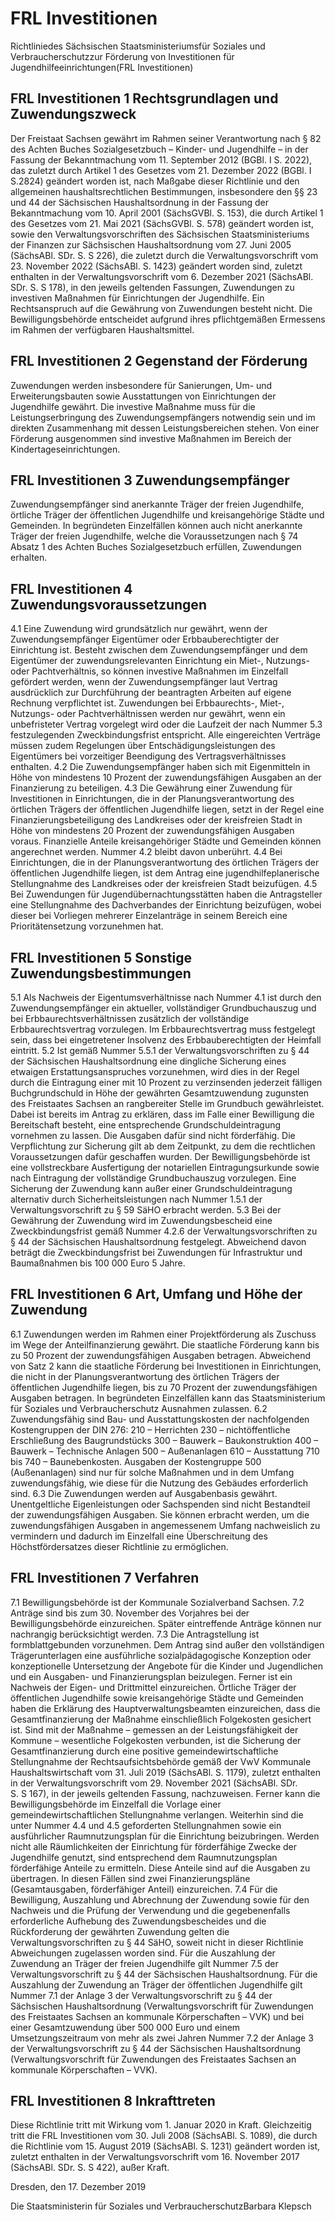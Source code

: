 # FRL Investitionen

Richtliniedes Sächsischen Staatsministeriumsfür Soziales und Verbraucherschutzzur Förderung von Investitionen für Jugendhilfeeinrichtungen(FRL Investitionen)

## FRL Investitionen 1	Rechtsgrundlagen und Zuwendungszweck

Der Freistaat Sachsen gewährt im Rahmen seiner Verantwortung nach § 82 des Achten Buches Sozialgesetzbuch – Kinder- und Jugendhilfe – in der Fassung der Bekanntmachung vom 11. September 2012 (BGBl. I S. 2022), das zuletzt durch Artikel 1 des Gesetzes vom 21. Dezember 2022 (BGBl. I S.2824) geändert worden ist, nach Maßgabe dieser Richtlinie und den allgemeinen haushaltsrechtlichen Bestimmungen, insbesondere den §§ 23 und 44 der Sächsischen Haushaltsordnung in der Fassung der Bekanntmachung vom 10. April 2001 (SächsGVBl. S. 153), die durch Artikel 1 des Gesetzes vom 21. Mai 2021 (SächsGVBl. S. 578) geändert worden ist, sowie den Verwaltungsvorschriften des Sächsischen Staatsministeriums der Finanzen zur Sächsischen Haushaltsordnung vom 27. Juni 2005 (SächsABl. SDr. S. S 226), die zuletzt durch die Verwaltungsvorschrift vom 23. November 2022 (SächsABl. S. 1423) geändert worden sind, zuletzt enthalten in der Verwaltungsvorschrift vom 6. Dezember 2021 (SächsABl. SDr. S. S 178), in den jeweils geltenden Fassungen, Zuwendungen zu investiven Maßnahmen für Einrichtungen der Jugendhilfe. Ein Rechtsanspruch auf die Gewährung von Zuwendungen besteht nicht. Die Bewilligungsbehörde entscheidet aufgrund ihres pflichtgemäßen Ermessens im Rahmen der verfügbaren Haushaltsmittel.


## FRL Investitionen 2 Gegenstand der Förderung

Zuwendungen werden insbesondere für Sanierungen, Um- und Erweiterungsbauten sowie Ausstattungen von Einrichtungen der Jugendhilfe gewährt. Die investive Maßnahme muss für die Leistungserbringung des Zuwendungsempfängers notwendig sein und im direkten Zusammenhang mit dessen Leistungsbereichen stehen. Von einer Förderung ausgenommen sind investive Maßnahmen im Bereich der Kindertageseinrichtungen.


## FRL Investitionen 3 Zuwendungsempfänger

Zuwendungsempfänger sind anerkannte Träger der freien Jugendhilfe, örtliche Träger der öffentlichen Jugendhilfe und kreisangehörige Städte und Gemeinden. In begründeten Einzelfällen können auch nicht anerkannte Träger der freien Jugendhilfe, welche die Voraussetzungen nach § 74 Absatz 1 des Achten Buches Sozialgesetzbuch erfüllen, Zuwendungen erhalten.


## FRL Investitionen 4 Zuwendungsvoraussetzungen

4.1 Eine Zuwendung wird grundsätzlich nur gewährt, wenn der Zuwendungsempfänger Eigentümer oder Erbbauberechtigter der Einrichtung ist. Besteht zwischen dem Zuwendungsempfänger und dem Eigentümer der zuwendungsrelevanten Einrichtung ein Miet-, Nutzungs- oder Pachtverhältnis, so können investive Maßnahmen im Einzelfall gefördert werden, wenn der Zuwendungsempfänger laut Vertrag ausdrücklich zur Durchführung der beantragten Arbeiten auf eigene Rechnung verpflichtet ist. Zuwendungen bei Erbbaurechts-, Miet-, Nutzungs- oder Pachtverhältnissen werden nur gewährt, wenn ein unbefristeter Vertrag vorgelegt wird oder die Laufzeit der nach Nummer 5.3 festzulegenden Zweckbindungsfrist entspricht. Alle eingereichten Verträge müssen zudem Regelungen über Entschädigungsleistungen des Eigentümers bei vorzeitiger Beendigung des Vertragsverhältnisses enthalten. 4.2 Die Zuwendungsempfänger haben sich mit Eigenmitteln in Höhe von mindestens 10 Prozent der zuwendungsfähigen Ausgaben an der Finanzierung zu beteiligen. 4.3 Die Gewährung einer Zuwendung für Investitionen in Einrichtungen, die in der Planungsverantwortung des örtlichen Trägers der öffentlichen Jugendhilfe liegen, setzt in der Regel eine Finanzierungsbeteiligung des Landkreises oder der kreisfreien Stadt in Höhe von mindestens 20 Prozent der zuwendungsfähigen Ausgaben voraus. Finanzielle Anteile kreisangehöriger Städte und Gemeinden können angerechnet werden. Nummer 4.2 bleibt davon unberührt. 4.4 Bei Einrichtungen, die in der Planungsverantwortung des örtlichen Trägers der öffentlichen Jugendhilfe liegen, ist dem Antrag eine jugendhilfeplanerische Stellungnahme des Landkreises oder der kreisfreien Stadt beizufügen. 4.5 Bei Zuwendungen für Jugendübernachtungsstätten haben die Antragsteller eine Stellungnahme des Dachverbandes der Einrichtung beizufügen, wobei dieser bei Vorliegen mehrerer Einzelanträge in seinem Bereich eine Prioritätensetzung vorzunehmen hat. 
## FRL Investitionen 5	Sonstige Zuwendungsbestimmungen

5.1 Als Nachweis der Eigentumsverhältnisse nach Nummer 4.1 ist durch den Zuwendungsempfänger ein aktueller, vollständiger Grundbuchauszug und bei Erbbaurechtsverhältnissen zusätzlich der vollständige Erbbaurechtsvertrag vorzulegen. Im Erbbaurechtsvertrag muss festgelegt sein, dass bei eingetretener Insolvenz des Erbbauberechtigten der Heimfall eintritt. 5.2 Ist gemäß Nummer 5.5.1 der Verwaltungsvorschriften zu § 44 der Sächsischen Haushaltsordnung eine dingliche Sicherung eines etwaigen Erstattungsanspruches vorzunehmen, wird dies in der Regel durch die Eintragung einer mit 10 Prozent zu verzinsenden jederzeit fälligen Buchgrundschuld in Höhe der gewährten Gesamtzuwendung zugunsten des Freistaates Sachsen an rangbereiter Stelle im Grundbuch gewährleistet. Dabei ist bereits im Antrag zu erklären, dass im Falle einer Bewilligung die Bereitschaft besteht, eine entsprechende Grundschuldeintragung vornehmen zu lassen. Die Ausgaben dafür sind nicht förderfähig. Die Verpflichtung zur Sicherung gilt ab dem Zeitpunkt, zu dem die rechtlichen Voraussetzungen dafür geschaffen wurden. Der Bewilligungsbehörde ist eine vollstreckbare Ausfertigung der notariellen Eintragungsurkunde sowie nach Eintragung der vollständige Grundbuchauszug vorzulegen. Eine Sicherung der Zuwendung kann außer einer Grundschuldeintragung alternativ durch Sicherheitsleistungen nach Nummer 1.5.1 der Verwaltungsvorschrift zu § 59 SäHO erbracht werden. 5.3 Bei der Gewährung der Zuwendung wird im Zuwendungsbescheid eine Zweckbindungsfrist gemäß Nummer 4.2.6 der Verwaltungsvorschriften zu § 44 der Sächsischen Haushaltsordnung festgelegt. Abweichend davon beträgt die Zweckbindungsfrist bei Zuwendungen für Infrastruktur und Baumaßnahmen bis 100 000 Euro 5 Jahre. 
## FRL Investitionen 6	Art, Umfang und Höhe der Zuwendung

6.1 Zuwendungen werden im Rahmen einer Projektförderung als Zuschuss im Wege der Anteilfinanzierung gewährt. Die staatliche Förderung kann bis zu 50 Prozent der zuwendungsfähigen Ausgaben betragen. Abweichend von Satz 2 kann die staatliche Förderung bei Investitionen in Einrichtungen, die nicht in der Planungsverantwortung des örtlichen Trägers der öffentlichen Jugendhilfe liegen, bis zu 70 Prozent der zuwendungsfähigen Ausgaben betragen. In begründeten Einzelfällen kann das Staatsministerium für Soziales und Verbraucherschutz Ausnahmen zulassen. 6.2 Zuwendungsfähig sind Bau- und Ausstattungskosten der nachfolgenden Kostengruppen der DIN 276: 210 – Herrichten 230 – nichtöffentliche Erschließung des Baugrundstücks 300 – Bauwerk – Baukonstruktion 400 – Bauwerk – Technische Anlagen 500 – Außenanlagen 610 – Ausstattung 710 bis 740 – Baunebenkosten. Ausgaben der Kostengruppe 500 (Außenanlagen) sind nur für solche Maßnahmen und in dem Umfang zuwendungsfähig, wie diese für die Nutzung des Gebäudes erforderlich sind. 6.3 Die Zuwendungen werden auf Ausgabenbasis gewährt. Unentgeltliche Eigenleistungen oder Sachspenden sind nicht Bestandteil der zuwendungsfähigen Ausgaben. Sie können erbracht werden, um die zuwendungsfähigen Ausgaben in angemessenem Umfang nachweislich zu vermindern und dadurch im Einzelfall eine Überschreitung des Höchstfördersatzes dieser Richtlinie zu ermöglichen. 
## FRL Investitionen 7	Verfahren

7.1 Bewilligungsbehörde ist der Kommunale Sozialverband Sachsen. 7.2 Anträge sind bis zum 30. November des Vorjahres bei der Bewilligungsbehörde einzureichen. Später eintreffende Anträge können nur nachrangig berücksichtigt werden. 7.3 Die Antragstellung ist formblattgebunden vorzunehmen. Dem Antrag sind außer den vollständigen Trägerunterlagen eine ausführliche sozialpädagogische Konzeption oder konzeptionelle Untersetzung der Angebote für die Kinder und Jugendlichen und ein Ausgaben- und Finanzierungsplan beizulegen. Ferner ist ein Nachweis der Eigen- und Drittmittel einzureichen. Örtliche Träger der öffentlichen Jugendhilfe sowie kreisangehörige Städte und Gemeinden haben die Erklärung des Hauptverwaltungsbeamten einzureichen, dass die Gesamtfinanzierung der Maßnahme einschließlich Folgekosten gesichert ist. Sind mit der Maßnahme – gemessen an der Leistungsfähigkeit der Kommune – wesentliche Folgekosten verbunden, ist die Sicherung der Gesamtfinanzierung durch eine positive gemeindewirtschaftliche Stellungnahme der Rechtsaufsichtsbehörde gemäß der VwV Kommunale Haushaltswirtschaft vom 31. Juli 2019 (SächsABl. S. 1179), zuletzt enthalten in der Verwaltungsvorschrift vom 29. November 2021 (SächsABl. SDr. S. S 167), in der jeweils geltenden Fassung, nachzuweisen. Ferner kann die Bewilligungsbehörde im Einzelfall die Vorlage einer gemeindewirtschaftlichen Stellungnahme verlangen. Weiterhin sind die unter Nummer 4.4 und 4.5 geforderten Stellungnahmen sowie ein ausführlicher Raumnutzungsplan für die Einrichtung beizubringen. Werden nicht alle Räumlichkeiten der Einrichtung für förderfähige Zwecke der Jugendhilfe genutzt, sind entsprechend dem Raumnutzungsplan förderfähige Anteile zu ermitteln. Diese Anteile sind auf die Ausgaben zu übertragen. In diesen Fällen sind zwei Finanzierungspläne (Gesamtausgaben, förderfähiger Anteil) einzureichen. 7.4 Für die Bewilligung, Auszahlung und Abrechnung der Zuwendung sowie für den Nachweis und die Prüfung der Verwendung und die gegebenenfalls erforderliche Aufhebung des Zuwendungsbescheides und die Rückforderung der gewährten Zuwendung gelten die Verwaltungsvorschriften zu § 44 SäHO, soweit nicht in dieser Richtlinie Abweichungen zugelassen worden sind. Für die Auszahlung der Zuwendung an Träger der freien Jugendhilfe gilt Nummer 7.5 der Verwaltungsvorschrift zu § 44 der Sächsischen Haushaltsordnung. Für die Auszahlung der Zuwendung an Träger der öffentlichen Jugendhilfe gilt Nummer 7.1 der Anlage 3 der Verwaltungsvorschrift zu § 44 der Sächsischen Haushaltsordnung (Verwaltungsvorschrift für Zuwendungen des Freistaates Sachsen an kommunale Körperschaften – VVK) und bei einer Gesamtzuwendung über 500 000 Euro und einem Umsetzungszeitraum von mehr als zwei Jahren Nummer 7.2 der Anlage 3 der Verwaltungsvorschrift zu § 44 der Sächsischen Haushaltsordnung (Verwaltungsvorschrift für Zuwendungen des Freistaates Sachsen an kommunale Körperschaften – VVK). 
## FRL Investitionen 8	Inkrafttreten

Diese Richtlinie tritt mit Wirkung vom 1. Januar 2020 in Kraft. Gleichzeitig tritt die FRL Investitionen vom 30. Juli 2008 (SächsABl. S. 1089), die durch die Richtlinie vom 15. August 2019 (SächsABl. S. 1231) geändert worden ist, zuletzt enthalten in der Verwaltungsvorschrift vom 16. November 2017 (SächsABl. SDr. S. S 422), außer Kraft.

Dresden, den 17. Dezember 2019

Die Staatsministerin für Soziales und VerbraucherschutzBarbara Klepsch

